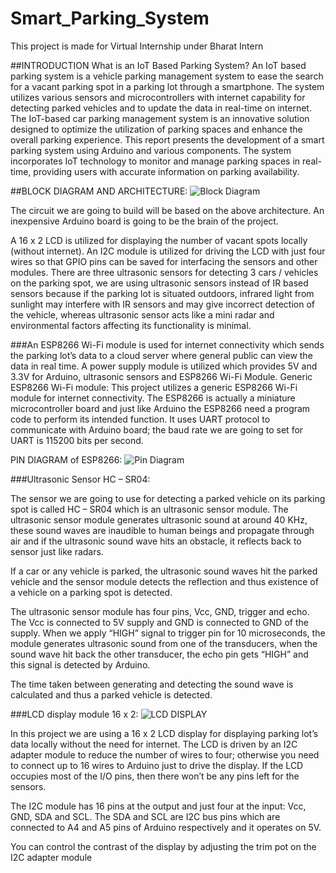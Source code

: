 # Smart_Parking_System
This project is made for Virtual Internship under Bharat Intern

##INTRODUCTION
What is an IoT Based Parking System?
An IoT based parking system is a vehicle parking management system to ease the search for a vacant parking spot in a parking lot through a smartphone. The system utilizes various sensors and microcontrollers with internet capability for detecting parked vehicles and to update the data in real-time on internet.
The IoT-based car parking management system is an innovative solution designed to optimize the utilization of parking spaces and enhance the overall parking experience. This report presents the development of a smart parking system using Arduino and various components. The system incorporates IoT technology to monitor and manage parking spaces in real-time, providing users with accurate information on parking availability.

##BLOCK DIAGRAM AND ARCHITECTURE:
![Block Diagram](https://github.com/anuj11T/Smart_Parking_System/assets/140873986/a4f2e3a4-d081-45d3-a323-c7090f77fe2d)

 
The circuit we are going to build will be based on the above architecture. An inexpensive Arduino board is going to be the brain of the project.
 
A 16 x 2 LCD is utilized for displaying the number of vacant spots locally (without internet). An I2C module is utilized for driving the LCD with just four wires so that GPIO pins can be saved for interfacing the sensors and other modules.
There are three ultrasonic sensors for detecting 3 cars / vehicles on the parking spot, we are using ultrasonic sensors instead of IR based sensors because if the parking lot is situated outdoors, infrared light from sunlight may interfere with IR sensors and may give incorrect detection of the vehicle, whereas ultrasonic sensor acts like a mini radar and environmental factors affecting its functionality is minimal.

###An ESP8266 Wi-Fi module is used for internet connectivity which sends the parking lot’s data to a cloud server where general public can view the data in real time. A power supply module is utilized which provides 5V and 3.3V for Arduino, ultrasonic sensors and ESP8266 Wi-Fi Module.
Generic ESP8266 Wi-Fi module:
This project utilizes a generic ESP8266 Wi-Fi module for internet connectivity. The ESP8266 is actually a miniature microcontroller board and just like Arduino the ESP8266 need a program code to perform its intended function.
It uses UART protocol to communicate with Arduino board; the baud rate we are going to set for UART is 115200 bits per second.

PIN DIAGRAM of ESP8266:
 ![Pin Diagram](https://github.com/anuj11T/Smart_Parking_System/assets/140873986/e2a94c49-61ac-4915-9410-f4877130620b)


###Ultrasonic Sensor HC – SR04:

The sensor we are going to use for detecting a parked vehicle on its parking spot is called HC – SR04 which is an ultrasonic sensor module.
The ultrasonic sensor module generates ultrasonic sound at around 40 KHz, these sound waves are inaudible to human beings and propagate through air and if the ultrasonic sound wave hits an obstacle, it reflects back to sensor just like radars.

If a car or any vehicle is parked, the ultrasonic sound waves hit the parked vehicle and the sensor module detects the reflection and thus existence of a vehicle on a parking spot is detected.     

The ultrasonic sensor module has four pins, Vcc, GND, trigger and echo. The Vcc is connected to 5V supply and GND is connected to GND of the supply.  When we apply “HIGH” signal to trigger pin for 10 microseconds, the module generates ultrasonic sound from one of the transducers, when the sound wave hit back the other transducer, the echo pin gets “HIGH” and this signal is detected by Arduino.

The time taken between generating and detecting the sound wave is calculated and thus a parked vehicle is detected.


###LCD display module 16 x 2:
![LCD DISPLAY](https://github.com/anuj11T/Smart_Parking_System/assets/140873986/21d02aa6-02f5-47f4-9799-fe775adbf34f)
 
In this project we are using a 16 x 2 LCD display for displaying parking lot’s data locally without the need for internet. The LCD is driven by an I2C adapter module to reduce the number of wires to four; otherwise you need to connect up to 16 wires to Arduino just to drive the display. If the LCD occupies most of the I/O pins, then there won’t be any pins left for the sensors.

The I2C module has 16 pins at the output and just four at the input: Vcc, GND, SDA and SCL. The SDA and SCL are I2C bus pins which are connected to A4 and A5 pins of Arduino respectively and it operates on 5V.

You can control the contrast of the display by adjusting the trim pot on the I2C adapter module

